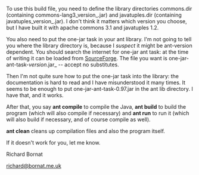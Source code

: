 To use this build file, you need to define the library directories commons.dir (containing commons-lang3_version_.jar) and javatuples.dir (containing javatuples_version_.jar). I don't think it matters which version you choose, but I have built it with apache commons 3.1 and javatuples 1.2. 

You also need to put the one-jar task in your ant library. I'm not going to tell you where the library directory is, because I _suspect_ it might be ant-version dependent. You should search the internet for one-jar ant task: at the time of writing it can be loaded from [SourceForge](https://sourceforge.net/projects/one-jar/files/one-jar/one-jar-0.97/one-jar-ant-task-0.97.jar/download). The file you want is one-jar-ant-task-_version_.jar_ -- accept no substitutes. 

Then I'm not quite sure how to put the one-jar task into the library: the documentation is hard to read and I have misunderstood it many times. It seems to be enough to put one-jar-ant-task-0.97.jar in the ant lib directory. I have that, and it works.

After that, you say **ant compile** to compile the Java, **ant build** to build the program (which will also compile if necessary) and **ant run** to run it (which will also build if necessary, and of course compile as well). 

**ant clean** cleans up compilation files and also the program itself.

If it doesn't work for you, let me know.

Richard Bornat

richard@bornat.me.uk